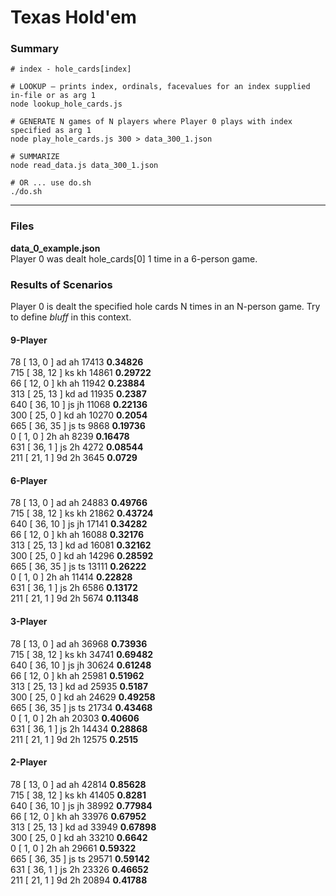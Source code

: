 # Texas Hold'em
### Summary

```shell
# index - hole_cards[index]

# LOOKUP — prints index, ordinals, facevalues for an index supplied in-file or as arg 1
node lookup_hole_cards.js

# GENERATE N games of N players where Player 0 plays with index specified as arg 1
node play_hole_cards.js 300 > data_300_1.json

# SUMMARIZE
node read_data.js data_300_1.json

# OR ... use do.sh
./do.sh
```
---- 

### Files

**data_0_example.json**<br />
Player 0 was dealt hole_cards[0] 1 time in a 6-person game.

### Results of Scenarios
Player 0 is dealt the specified hole cards N times in an N-person game. Try to define *bluff* in this context.


#### 9-Player

78 [ 13, 0 ] ad ah	17413	**0.34826**<br />
715 [ 38, 12 ] ks kh	14861	**0.29722**<br />
66 [ 12, 0 ] kh ah	11942	**0.23884**<br />
313 [ 25, 13 ] kd ad	11935	**0.2387**<br />
640 [ 36, 10 ] js jh	11068	**0.22136**<br />
300 [ 25, 0 ] kd ah	10270	**0.2054**<br />
665 [ 36, 35 ] js ts	9868	**0.19736**<br />
0 [ 1, 0 ] 2h ah	8239	**0.16478**<br />
631 [ 36, 1 ] js 2h	4272	**0.08544**<br />
211 [ 21, 1 ] 9d 2h	3645	**0.0729**<br />


#### 6-Player

78 [ 13, 0 ] ad ah	24883	**0.49766**<br />
715 [ 38, 12 ] ks kh	21862	**0.43724**<br />
640 [ 36, 10 ] js jh	17141	**0.34282**<br />
66 [ 12, 0 ] kh ah	16088	**0.32176**<br />
313 [ 25, 13 ] kd ad	16081	**0.32162**<br />
300 [ 25, 0 ] kd ah	14296	**0.28592**<br />
665 [ 36, 35 ] js ts	13111	**0.26222**<br />
0 [ 1, 0 ] 2h ah	11414	**0.22828**<br />
631 [ 36, 1 ] js 2h	6586	**0.13172**<br />
211 [ 21, 1 ] 9d 2h	5674	**0.11348**<br />

#### 3-Player

78 [ 13, 0 ] ad ah	36968	**0.73936**<br />
715 [ 38, 12 ] ks kh	34741	**0.69482**<br />
640 [ 36, 10 ] js jh	30624	**0.61248**<br />
66 [ 12, 0 ] kh ah	25981	**0.51962**<br />
313 [ 25, 13 ] kd ad	25935	**0.5187**<br />
300 [ 25, 0 ] kd ah	24629	**0.49258**<br />
665 [ 36, 35 ] js ts	21734	**0.43468**<br />
0 [ 1, 0 ] 2h ah	20303	**0.40606**<br />
631 [ 36, 1 ] js 2h	14434	**0.28868**<br />
211 [ 21, 1 ] 9d 2h	12575	**0.2515**<br />


#### 2-Player

78 [ 13, 0 ] ad ah	42814	**0.85628**<br />
715 [ 38, 12 ] ks kh	41405	**0.8281**<br />
640 [ 36, 10 ] js jh	38992	**0.77984**<br />
66 [ 12, 0 ] kh ah	33976	**0.67952**<br />
313 [ 25, 13 ] kd ad	33949	**0.67898**<br />
300 [ 25, 0 ] kd ah	33210	**0.6642**<br />
0 [ 1, 0 ] 2h ah	29661	**0.59322**<br />
665 [ 36, 35 ] js ts	29571	**0.59142**<br />
631 [ 36, 1 ] js 2h	23326	**0.46652**<br />
211 [ 21, 1 ] 9d 2h	20894	**0.41788**<br />